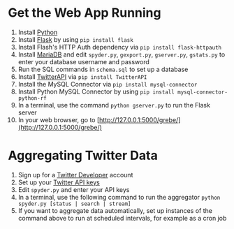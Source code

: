 # Get the Web App Running

1. Install [Python](https://www.python.org/downloads) 
2. Install [Flask](http://flask.pocoo.org/) by using `pip install flask`
3. Install Flash's HTTP Auth dependency via `pip install flask-httpauth`
4. Install [MariaDB](https://mariadb.com/downloads) and edit `spyder.py`, `gexport.py`, `gserver.py`, `gstats.py` to enter your database username and password 
5. Run the SQL commands in `schema.sql` to set up a database
6. Install [TwitterAPI](https://github.com/geduldig/TwitterAPI) via `pip install TwitterAPI`
7. Install the MySQL Connector via `pip install mysql-connector`
8. Install Python MySQL Connector by using `pip install mysql-connector-python-rf` 
9. In a terminal, use the command `python gserver.py` to run the Flask server
10. In your web browser, go to [http://127.0.0.1:5000/grebe/](http://127.0.0.1:5000/grebe/)

# Aggregating Twitter Data

1. Sign up for a [Twitter Developer](http://developer.twitter.com/) account
2. Set up your [Twitter API keys](http://iag.me/socialmedia/how-to-create-a-twitter-app-in-8-easy-steps/)
3. Edit `spyder.py` and enter your API keys
4. In a terminal, use the following command to run the aggregator `python spyder.py [status | search | stream]`
5. If you want to aggregate data automatically, set up instances of the command above to run at scheduled intervals, for example as a cron job